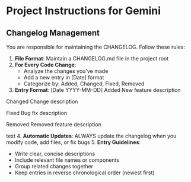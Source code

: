 # Project Instructions for Gemini

## Changelog Management

You are responsible for maintaining the CHANGELOG. Follow these rules:

1. **File Format**: Maintain a CHANGELOG.md file in the project root
2. **For Every Code Change**: 
   - Analyze the changes you've made
   - Add a new entry in [Date] format
   - Categorize by: Added, Changed, Fixed, Removed
3. **Entry Format**:
[Date YYYY-MM-DD]
Added
New feature description

Changed
Change description

Fixed
Bug fix description

Removed
Removed feature description

text
4. **Automatic Updates**: ALWAYS update the changelog when you modify code, add files, or fix bugs
5. **Entry Guidelines**:
- Write clear, concise descriptions
- Include relevant file names or components
- Group related changes together
- Keep entries in reverse chronological order (newest first)